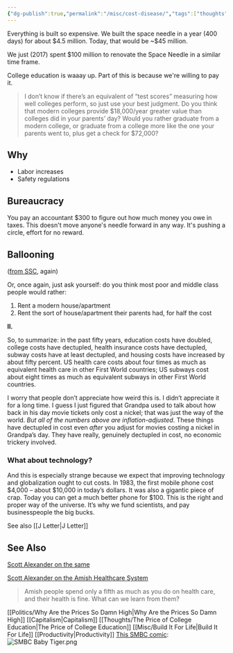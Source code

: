 ```yaml
---
{"dg-publish":true,"permalink":"/misc/cost-disease/","tags":["thoughts","capitalism"],"noteIcon":1}
---
```



Everything is built so expensive.
We built the space needle in a year (400 days) for about \$4.5 million. Today, that would be ~\$45 million. 

We just (2017) spent $100 million to renovate the Space Needle in a similar time frame.

College education is waaay up.
Part of this is because we're willing to pay it. 

> I don’t know if there’s an equivalent of “test scores” measuring how well colleges perform, so just use your best judgment. Do you think that modern colleges provide $18,000/year greater value than colleges did in your parents’ day? Would you rather graduate from a modern college, or graduate from a college more like the one your parents went to, plus get a check for $72,000?

## Why
* Labor increases
* Safety regulations

## Bureaucracy

You pay an accountant $300 to figure out how much money you owe in taxes. This doesn't move anyone's needle forward in any way. It's pushing a circle, effort for no reward.

## Ballooning
([from SSC](https://slatestarcodex.com/2017/02/09/considerations-on-cost-disease/), again)

Or, once again, just ask yourself: do you think most poor and middle class people would rather:

1. Rent a modern house/apartment  
2. Rent the sort of house/apartment their parents had, for half the cost

**II.**

So, to summarize: in the past fifty years, education costs have doubled, college costs have dectupled, health insurance costs have dectupled, subway costs have at least dectupled, and housing costs have increased by about fifty percent. US health care costs about four times as much as equivalent health care in other First World countries; US subways cost about eight times as much as equivalent subways in other First World countries.

I worry that people don’t appreciate how weird this is. I didn’t appreciate it for a long time. I guess I just figured that Grandpa used to talk about how back in his day movie tickets only cost a nickel; that was just the way of the world. _But all of the numbers above are inflation-adjusted_. These things have dectupled in cost even _after_ you adjust for movies costing a nickel in Grandpa’s day. They have really, genuinely dectupled in cost, no economic trickery involved.

### What about technology?
And this is especially strange because we expect that improving technology and globalization ought to cut costs. In 1983, the first mobile phone cost $4,000 – about $10,000 in today’s dollars. It was also a gigantic piece of crap. Today you can get a much better phone for $100. This is the right and proper way of the universe. It’s why we fund scientists, and pay businesspeople the big bucks.

See also [[J Letter\|J Letter]]

## See Also
[Scott Alexander on the same](https://slatestarcodex.com/2017/02/09/considerations-on-cost-disease/)

[Scott Alexander on the Amish Healthcare System](https://slatestarcodex.com/2020/04/20/the-amish-health-care-system/) 
> Amish people spend only a fifth as much as you do on health care, and their health is fine. What can we learn from them?

[[Politics/Why Are the Prices So Damn High\|Why Are the Prices So Damn High]]
[[Capitalism\|Capitalism]]
[[Thoughts/The Price of College Education\|The Price of College Education]]
[[Misc/Build It For Life\|Build It For Life]]
[[Productivity\|Productivity]]
[This SMBC comic](https://www.smbc-comics.com/comic/college-level-mathematics): 
![SMBC Baby Tiger.png](/img/user/img/SMBC%20Baby%20Tiger.png)